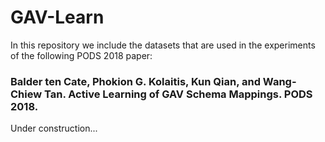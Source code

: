 # GAV-Learn
In this repository we include the datasets that are used in the experiments of the following PODS 2018 paper:

### Balder ten Cate, Phokion G. Kolaitis, Kun Qian, and Wang-Chiew Tan. Active Learning of GAV Schema Mappings. PODS 2018.


Under construction...


